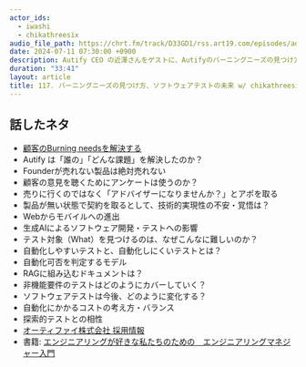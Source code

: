 ```yaml
---
actor_ids:
  - iwashi
  - chikathreesix
audio_file_path: https://chrt.fm/track/D33GD1/rss.art19.com/episodes/ad884b9e-647d-419d-8bd4-6f6d71d99281.mp3
date: 2024-07-11 07:30:00 +0900
description: Autify CEO の近澤さんをゲストに、Autifyのバーニングニーズの見つけ方、事業進化、生成AIによる影響、ソフトウェアテストの未来などについて語っていただいたエピソードです。
duration: "33:41"
layout: article
title: 117. バーニングニーズの見つけ方、ソフトウェアテストの未来 w/ chikathreesix
---
```


## 話したネタ

- [顧客のBurning needsを解決する](https://chikathreesix.com/post/burning-needs)
- Autify は「誰の」「どんな課題」を解決したのか？
- Founderが売れない製品は絶対売れない
- 顧客の意見を聴くためにアンケートは使うのか？
- 売りに行くのではなく「アドバイザーになりませんか？」とアポを取る
- 製品が無い状態で契約を取るとして、技術的実現性の不安・覚悟は？
- Webからモバイルへの進出
- 生成AIによるソフトウェア開発・テストへの影響
- テスト対象（What）を見つけるのは、なぜこんなに難しいのか？
- 自動化しやすいテストと、自動化しにくいテストとは？
- 自動化可否を判定するモデル
- RAGに組み込むドキュメントは？
- 非機能要件のテストはどのようにカバーしていく？
- ソフトウェアテストは今後、どのように変化する？
- 自動化にかかるコストの考え方・バランス
- 探索的テストとの相性
- [オーティファイ株式会社 採用情報](https://autify.jp/careers)
- 書籍: [エンジニアリングが好きな私たちのための　エンジニアリングマネジャー入門](https://amzn.to/3z8TLUM)
